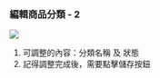 ### 編輯商品分類 - 2

![](RackMultipart20230424-1-nn9xl2_html_607e80fdfa38f820.png)

1. 可調整的內容：分類名稱 及 狀態
2. 記得調整完成後，需要點擊儲存按鈕
